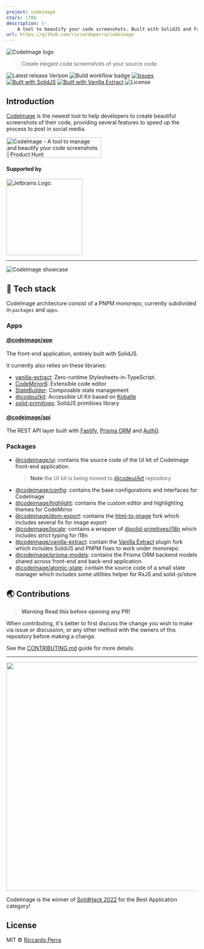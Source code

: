 ```yaml
---
project: codeimage
stars: 1706
description: |-
    A tool to beautify your code screenshots. Built with SolidJS and Fastify.
url: https://github.com/riccardoperra/codeimage
---
```


![CodeImage logo](assets/banner.png?raw=true)

> Create elegant code screenshots of your source code.

![Latest release Version](https://img.shields.io/badge/dynamic/json?color=success&label=Version&query=version&url=https%3A%2F%2Fraw.githubusercontent.com%2Friccardoperra%2Fcodeimage%2Fmain%2Fpackage.json)
![Build workflow badge](https://img.shields.io/github/actions/workflow/status/riccardoperra/codeimage/prod-deploy.yml?branch=main)
[![Issues](https://img.shields.io/github/issues/riccardoperra/codeimage)](https://github.com/riccardoperra/codeimage/issues)
[![Built with SolidJS](https://img.shields.io/badge/Built%20with-SolidJS-blue)](https://github.com/solidjs/solid)
[![Built with Vanilla Extract](https://img.shields.io/badge/Built%20with-Vanilla%20Extract-ff69b4)](https://github.com/seek-oss/vanilla-extract)
![License](https://img.shields.io/github/license/riccardoperra/codeimage)

## Introduction

[CodeImage](https://codeimage.dev) is the newest tool to help developers to create beautiful screenshots of their code,
providing several
features to speed up the process to post in social media.

<a href="https://www.producthunt.com/posts/codeimage?utm_source=badge-featured&utm_medium=badge&utm_souce=badge-codeimage" target="_blank"><img src="https://api.producthunt.com/widgets/embed-image/v1/featured.svg?post_id=371306&theme=light" alt="CodeImage - A&#0032;tool&#0032;to&#0032;manage&#0032;and&#0032;beautify&#0032;your&#0032;code&#0032;screenshots | Product Hunt" style="width: 250px; height: 54px;" width="250" height="54" /></a>

#### Supported by

<a target='_blank' href="https://jb.gg/OpenSourceSupport">
  <img alt='Jetbrains Logo.' src="./assets/jetbrains.svg" width='200'>
</a>

---

![CodeImage showcase](assets/showcase_1.png)

## 🤖 Tech stack

CodeImage architecture consist of a PNPM monorepo, currently subdivided in `packages` and `apps`.

### Apps

#### [@codeimage/app](./apps/codeimage)

The front-end application, entirely built with SolidJS.

It currently also relies on these libraries:

- [vanilla-extract](https://github.com/seek-oss/vanilla-extract): Zero-runtime Stylesheets-in-TypeScript.
- [CodeMirror6](https://codemirror.net/6/): Extensible code editor
- [StateBuilder](https://github.com/riccardoperra/statebuilder): Composable state management
- [@codeui/kit](https://github.com/riccardoperra/codeui): Accessible UI Kit based
  on [Kobalte](https://github.com/kobaltedev/kobalte)
- [solid-primitives](https://github.com/solidjs-community/solid-primitives): SolidJS primitives library

#### [@codeimage/api](./apps/api)

The REST API layer built with [Fastify](https://github.com/fastify/fastify),
[Prisma ORM](https://github.com/prisma/prisma) and [Auth0](https://auth0.com/).

### Packages

- [@codeimage/ui](./packages/ui): contains the source code of the UI kit of CodeImage front-end application.
  > **Note** the UI kit is being moved to [@codeui/kit](https://github.com/riccardoperra/codeui) repository
- [@codeimage/config](./packages/config): contains the base configurations and interfaces for CodeImage
- [@codeimage/highlight](./packages/highlight): contains the custom editor and highlighting themes for CodeMirror
- [@codeimage/dom-export](./packages/dom-export): contains the [html-to-image](https://github.com/bubkoo/html-to-image)
  fork which includes several fix for image export
- [@codeimage/locale](./packages/locale): contains a wrapper
  of [@solid-primitives/i18n](https://github.com/solidjs-community/solid-primitives/tree/main/packages/i18n) which
  includes strict typing for i18n
- [@codeimage/vanilla-extract](./packages/vanilla-extract): contain
  the [Vanilla Extract](https://github.com/seek-oss/vanilla-extract) plugin fork which includes SolidJS and PNPM fixes
  to work under monorepo.
- [@codeimage/prisma-models](./packages/prisma-models): contains the Prisma ORM backend models shared across front-end
  and back-end application.
- [@codeimage/atomic-state](./packages/atomic-state): contain the source code of a small state manager which includes
  some utilities helper for RxJS and solid-js/store

## 🌏 Contributions

> **Warning** **Read this before opening any PR!**

When contributing, it's better to first discuss the change you wish to make via issue or discussion, or any other method
with the owners of this repository before making a change.

See the [CONTRIBUTING.md](./CONTRIBUTING.md) guide for more details.


---


<p align="left">
  <img src="https://user-images.githubusercontent.com/37072694/168666273-22af1fed-6ee5-49a5-be2a-6e0b9da998cf.png" width="600">
</p>
<p align="left">
  CodeImage is the winner of <a href="https://hack.solidjs.com">SolidHack 2022</a> for the Best Application category!
</p>

## License

MIT © [Riccardo Perra](https://github.com/riccardoperra)

